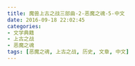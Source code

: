 ```yaml
---
title: 魔兽上古之战三部曲-2-恶魔之魂-5-中文
date: 2016-09-18 22:02:45
categories:
- 文学典籍
- 上古之战
- 恶魔之魂
tags: [恶魔之魂, 上古之战, 历史, 文章, 中文]
---
```

